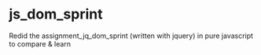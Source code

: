 # js_dom_sprint
Redid the assignment_jq_dom_sprint (written with jquery) in pure javascript to compare & learn
